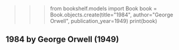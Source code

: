 >>> from bookshelf.models import Book
>>> book = Book.objects.create(title="1984", author="George Orwell", publication_year=1949)
>>> print(book)
## 1984 by George Orwell (1949)
